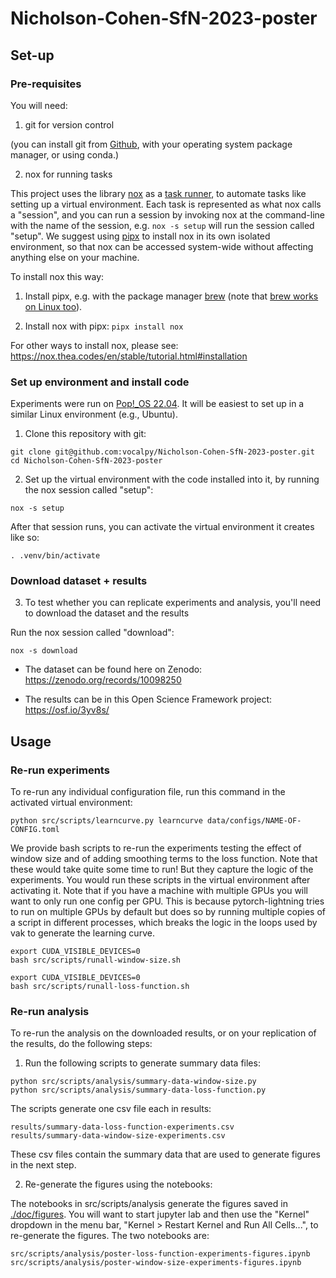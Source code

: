 # Nicholson-Cohen-SfN-2023-poster

## Set-up

### Pre-requisites

You will need:

1. git for version control

(you can install git from [Github](https://help.github.com/en/github/getting-started-with-github/set-up-git),
with your operating system package manager, or using conda.)

2. nox for running tasks

This project uses the library [nox](https://nox.thea.codes/en/stable/)
as a [task runner](https://scikit-hep.org/developer/tasks),
to automate tasks like setting up a virtual environment.
Each task is represented as what nox calls a "session",
and you can run a session by invoking nox
at the command-line with the name of the session,
e.g. `nox -s setup` will run the session called "setup".
We suggest using [pipx](https://github.com/pypa/pipx)
to install nox in its own isolated environment,
so that nox can be accessed system-wide without affecting
anything else on your machine.

To install nox this way:

  1. Install pipx, e.g. with the package manager [brew](https://github.com/pypa/pipx#on-macos)
(note that [brew works on Linux too](https://docs.brew.sh/Homebrew-on-Linux)).

  2. Install nox with pipx: `pipx install nox`

For other ways to install nox, please see:
https://nox.thea.codes/en/stable/tutorial.html#installation

### Set up environment and install code

Experiments were run on [Pop!_OS 22.04](https://pop.system76.com/).
It will be easiest to set up in a similar Linux environment (e.g., Ubuntu).

1. Clone this repository with git:

```
git clone git@github.com:vocalpy/Nicholson-Cohen-SfN-2023-poster.git
cd Nicholson-Cohen-SfN-2023-poster
```

2. Set up the virtual environment with the code installed into it, by running the nox session called "setup":

```nox -s setup```

After that session runs, you can activate the virtual environment it creates like so:
```console
. .venv/bin/activate
```

### Download dataset + results

3. To test whether you can replicate experiments and analysis, you'll need to download the dataset and the results

Run the nox session called "download":

```nox -s download```

- The dataset can be found here on Zenodo:
  https://zenodo.org/records/10098250

- The results can be in this Open Science Framework project:
  https://osf.io/3yv8s/

## Usage

### Re-run experiments

To re-run any individual configuration file, run this command in the activated virtual environment:

```
python src/scripts/learncurve.py learncurve data/configs/NAME-OF-CONFIG.toml
```

We provide bash scripts to re-run the experiments testing the effect of window size
and of adding smoothing terms to the loss function.
Note that these would take quite some time to run!
But they capture the logic of the experiments.
You would run these scripts in the virtual environment after activating it.
Note that if you have a machine with multiple GPUs you will want to only run one config per GPU.
This is because pytorch-lightning tries to run on multiple GPUs by default
but does so by running multiple copies of a script in different processes,
which breaks the logic in the loops used by vak to generate the learning curve.

```console
export CUDA_VISIBLE_DEVICES=0
bash src/scripts/runall-window-size.sh
```

```console
export CUDA_VISIBLE_DEVICES=0
bash src/scripts/runall-loss-function.sh
```

### Re-run analysis

To re-run the analysis on the downloaded results,
or on your replication of the results,
do the following steps:

1. Run the following scripts to generate summary data files:

```console
python src/scripts/analysis/summary-data-window-size.py
python src/scripts/analysis/summary-data-loss-function.py
```

The scripts generate one csv file each in results:
```console
results/summary-data-loss-function-experiments.csv
results/summary-data-window-size-experiments.csv
```

These csv files contain the summary data that are used to generate figures in the next step.

2. Re-generate the figures using the notebooks:

The notebooks in src/scripts/analysis generate the figures saved in [./doc/figures](./doc/figures/).
You will want to start jupyter lab and then use the "Kernel" dropdown in the menu bar,
"Kernel > Restart Kernel and Run All Cells...", to re-generate the figures.
The two notebooks are:
```
src/scripts/analysis/poster-loss-function-experiments-figures.ipynb
src/scripts/analysis/poster-window-size-experiments-figures.ipynb
```

